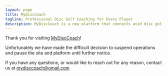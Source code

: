 ```yaml
---
layout: page
title: MyDiscCoach
tagline: Professional Disc Golf Coaching for Every Player
description: MyDiscCoach is a new platform that connects avid disc golf players with seasoned coaches who are dedicated to helping players achieve their disc golf goals
---
```


Thank you for visiting [MyDiscCoach](https://www.mydisccoach.com)! 

Unfortunately we have made the difficult decision to suspend operations and pause the site and platform until further notice.

If you have any questions, or would like to reach out for any reason, contact us at [mydisccoach@gmail.com](mailto:mydisccoach@gmail.com)